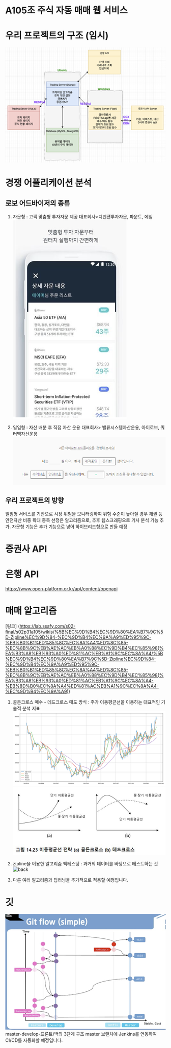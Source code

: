 # **A105조 주식 자동 매매 웹 서비스**

# 우리 프로젝트의 구조 (임시)
![diagram](/readme/diagram.png)

# 경쟁 어플리케이션 분석
## 로보 어드바이저의 종류
1. 자문형 : 고객 맞춤형 투자자문 제공
    대표회사>디멘젼투자자문, 파운트, 에임
![roboexample2](/readme/roboexample2.png)

2. 일임형 : 자산 배분 후 직접 자산 운용
    대표회사> 밸류시스템자산운용, 아이로보, 쿼터백자산운용
![roboexample](/readme/roboexample.png)

## 우리 프로젝트의 방향
일임형 서비스를 기반으로 시장 위험을 모니터링하여 위험 수준이 높아질 경우 채권 등 안전자산 비중 확대
종목 선정은 알고리즘으로, 추후 웹스크래핑으로 기사 분석 기능 추가.
자문형 기능은 추가 기능으로 넣어 하이브리드형으로 만들 예정

# 증권사 API

# 은행 API
https://www.open-platform.or.kr/apt/content/openapi

# 매매 알고리즘
[링크] (https://lab.ssafy.com/s02-final/s02p31a105/wikis/%5B%EC%9D%B4%EC%9D%80%EA%B7%9C%5D-Zipline%EC%9D%84-%EC%9D%B4%EC%9A%A9%ED%95%9C-%EB%B0%B1%ED%85%8C%EC%8A%A4%ED%8C%85-%EC%8B%9C%EB%AE%AC%EB%A0%88%EC%9D%B4%EC%85%98(%EA%B3%A8%EB%93%A0%ED%81%AC%EB%A1%9C%EC%8A%A4/%5B%EC%9D%B4%EC%9D%80%EA%B7%9C%5D-Zipline%EC%9D%84-%EC%9D%B4%EC%9A%A9%ED%95%9C-%EB%B0%B1%ED%85%8C%EC%8A%A4%ED%8C%85-%EC%8B%9C%EB%AE%AC%EB%A0%88%EC%9D%B4%EC%85%98(%EA%B3%A8%EB%93%A0%ED%81%AC%EB%A1%9C%EC%8A%A4-%EB%8D%B0%EC%8A%A4%ED%81%AC%EB%A1%9C%EC%8A%A4-%EC%9D%B4%EC%9A%A9))

1. 골든크로스 매수 - 데드크로스 매도 방식
    : 주가 이동평균선을 이용하는 대표적인 기술적 분석 지표
![graph](/readme/graphexample.png)
![cross](/readme/cross.png)

2. zipline을 이용한 알고리즘 백테스팅
    : 과거의 데이터를 바탕으로 테스트하는 것
![back](/readme/back.png)

3. 다른 여러 알고리즘과 딥러닝을 추가적으로 적용할 예정입니다. 

# 깃
![git-flo](/readme/git-flow.png)
master-develop-프론트/백의 3단계 구조
master 브랜치에 Jenkins를 연동하여 CI/CD를 자동화할 예정입니다. 